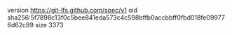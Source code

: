 version https://git-lfs.github.com/spec/v1
oid sha256:5f7898c13f0c5bee841eda573c4c598bffb0accbbff0fbd018fe099776d62c89
size 3373
